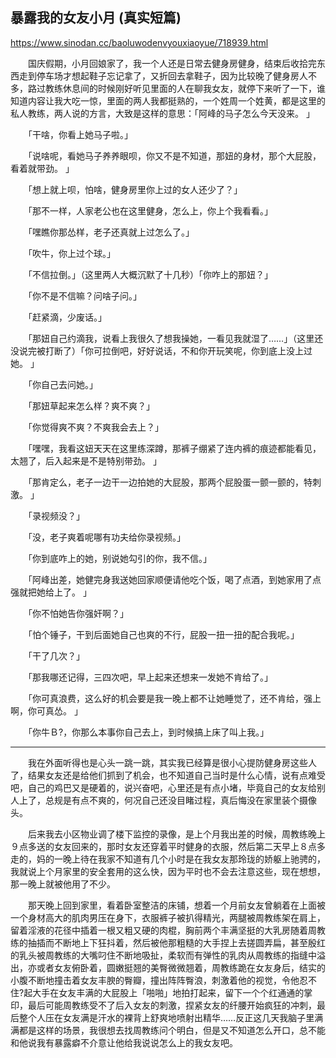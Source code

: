## 暴露我的女友小月 (真实短篇)

https://www.sinodan.cc/baoluwodenvyouxiaoyue/718939.html

　　国庆假期，小月回娘家了，我一个人还是日常去健身房健身，结束后收拾完东西走到停车场才想起鞋子忘记拿了，又折回去拿鞋子，因为比较晚了健身房人不多，路过教练休息间的时候刚好听见里面的人在聊我女友，就停下来听了一下，谁知道内容让我大吃一惊，里面的两人我都挺熟的，一个姓周一个姓黄，都是这里的私人教练，两人说的方言，大致是这样的意思：「阿峰的马子怎么今天没来。 」

　　「干啥，你看上她马子啦。」

　　「说啥呢，看她马子养养眼呗，你又不是不知道，那妞的身材，那个大屁股，看着就带劲。 」

　　「想上就上呗，怕啥，健身房里你上过的女人还少了？」

　　「那不一样，人家老公也在这里健身，怎么上，你上个我看看。」

　　「嘿瞧你那怂样，老子还真就上过怎么了。」

　　「吹牛，你上过个球。」

　　「不信拉倒。」（这里两人大概沉默了十几秒）「你咋上的那妞？」

　　「你不是不信嘛？问啥子问。」

　　「赶紧滴，少废话。」

　　「那妞自己约滴我，说看上我很久了想我操她，一看见我就湿了……」（这里还没说完被打断了）「你可拉倒吧，好好说话，不和你开玩笑呢，你到底上没上过她。 」

　　「你自己去问她。」

　　「那妞草起来怎么样？爽不爽？」

　　「你觉得爽不爽？不爽我会去上？」

　　「嘿嘿，我看这妞天天在这里练深蹲，那裤子绷紧了连内裤的痕迹都能看见，太翘了，后入起来是不是特别带劲。 」

　　「那肯定么，老子一边干一边拍她的大屁股，那两个屁股蛋一颤一颤的，特刺激。 」

　　「录视频没？」

　　「没，老子爽着呢哪有功夫给你录视频。」

　　「你到底咋上的她，别说她勾引的你，我不信。」

　　「阿峰出差，她健完身我送她回家顺便请他吃个饭，喝了点酒，到她家用了点强就把她给上了。 」

　　「你不怕她告你强奸啊？」

　　「怕个锤子，干到后面她自己也爽的不行，屁股一扭一扭的配合我呢。」

　　「干了几次？」

　　「那我哪还记得，三四次吧，早上起来还想来一发她不肯给了。」

　　「你可真浪费，这么好的机会要是我一晚上都不让她睡觉了，还不肯给，强上啊，你可真怂。 」

　　「你牛Ｂ?，你那么本事你自己去上，到时候搞上床了叫上我。」

************************************************** ********************

　　我在外面听得也是心头一跳一跳，其实我已经算是很小心提防健身房这些人了，结果女友还是给他们抓到了机会，也不知道自己当时是什么心情，说有点难受吧，自己的鸡巴又是硬着的，说兴奋吧，心里还是有点小堵，毕竟自己的女友给别人上了，总规是有点不爽的，何况自己还没目睹过程，真后悔没在家里装个摄像头。

　　后来我去小区物业调了楼下监控的录像，是上个月我出差的时候，周教练晚上９点多送的女友回来的，那时女友还穿着平时健身的衣服，然后第二天早上８点多走的，妈的一晚上待在我家不知道有几个小时是在我女友那玲珑的娇躯上驰骋的，我就说上个月家里的安全套用的这么快，因为平时也不会去注意这些，现在想想，那一晚上就被他用了不少。

　　那天晚上回到家里，看着卧室整洁的床铺，想着一个月前女友曾躺着在上面被一个身材高大的肌肉男压在身下，衣服裤子被扒得精光，两腿被周教练架在肩上，留着淫液的花径中插着一根又粗又硬的肉棍，胸前两个丰满坚挺的大乳房随着周教练的抽插而不断地上下狂抖着，然后被他那粗糙的大手捏上去搓圆弄扁，甚至殷红的乳头被周教练的大嘴叼住不断地吸扯，柔软而有弹性的乳肉从周教练的指缝中溢出，亦或者女友俯卧着，圆嫩挺翘的美臀微微翘着，周教练跪在女友身后，结实的小腹不断地撞击着女友丰腴的臀瓣，撞出阵阵臀浪，刺激着他的视觉，令他忍不住?起大手在女友丰满的大屁股上「啪啪」地拍打起来，留下一个个红通通的掌印，最后可能周教练受不了后入女友的刺激，捏紧女友的纤腰开始疯狂的冲刺，最后整个人压在女友满是汗水的裸背上舒爽地喷射出精华……反正这几天我脑子里满满都是这样的场景，我很想去找周教练问个明白，但是又不知道怎么开口，总不能和他说我有暴露癖不介意让他给我说说怎么上的我女友吧。
